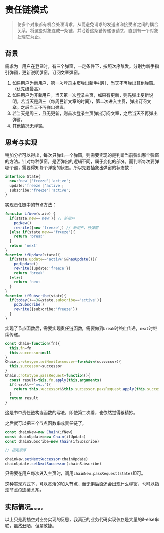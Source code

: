 # 责任链模式
> 使多个对象都有机会处理请求，从而避免请求的发送者和接受者之间的耦合关系，将这些对象连成一条链，并沿着这条链传递该请求，直到有一个对象处理它为止。
## 背景
需求为：用户在登录时，有三个弹窗，一定条件下，按照次序触发。分别为新手指引弹窗，更新说明弹窗，订阅文章弹窗。
1. 如果用户为新用户，第一次登录主页弹出新手指引，当天不再弹出其他弹窗。（优先级最高）
2. 如果用户为非新用户，当天第一次登录主页，如果有更新，则先弹出更新说明，若当天是周三（每周更新文章的时间），第二次进入主页，弹出订阅文章。之后当天不再弹出弹窗。
3. 若当天是周三，且无更新，则首次登录主页弹出订阅文章，之后当天不再弹出弹窗。
4. 其他情况无弹窗。
## 思考与实现
稍加分析可以得出，每次只弹出一个弹窗，则需要实现的是判断当前弹出哪个弹窗的方法。针对每种弹窗，是否弹出的逻辑不同，属于变化的部分。而判断每次要弹哪个窗，需要得知每个弹窗的状态。所以先要抽象出弹窗的状态数：
```ts
interface State{
  new:'new'|'freeze'|'active';
  update:'freeze'|'active';
  subscribe:'freeze'|'active';
}
```
实现责任链中的节点方法：
```ts
function ifNew(state) {
  if(state.new=='new'){ // 新用户
    popNew()
    rewrite({new:'freeze'}) // 新用户，已弹窗
  }else if(state.new=='freeze'){
    return 'break'
  }
  return 'next'
}
function ifUpdate(state){
  if(state.update=='active'&&hasUpdate()){
    popUpdate()
    rewrite({update:'freeze'})
    return 'break'
  }else{
    return 'next'
  }
}
function ifSubscribe(state){
  if(today()==3&&state.subscribe=='active'){
    popSubscribe()
    rewrite({subscribe:'freeze'})
  }
}
```
实现了节点函数后，需要实现责任链函数，需要做到`break`时终止传递，`next`时继续传递。
```js
const Chain=function(fn){
  this.fn=fn
  this.successor=null
}
Chain.prototype.setNextSuccessor=function(successor){
  this.successor=successor
}
Chain.prototype.passRequest=function(){
  const result=this.fn.apply(this,arguments)
  if(result=='next'){
    return this.successor&&this.successor.passRequest.apply(this.successor,arguments)
  }
  return result
}
```
这是书中责任链构造函数的写法，即使第二次看，也依然觉得很精妙。

之后就可以把三个节点函数串成责任链了。
```js
const chainNew=new Chain(ifNew)
const chainUpdate=new Chain(ifUpdata)
const chainSubscribe=new Chain(ifSubscribe)

// 指定顺序

chainNew.setNextSuccessor(chainUpdate)
chainUpdate.setNextSuccessor(chainSubscribe)
```

只需要在用户每次进入主页时，调用`chainNew.passRequest(state)`即可。

这种实现方式下，可以灵活的加入节点，而无惧后面还会出现什么弹窗，也可以指定节点的连接关系。

## 实际情况。。。。
以上只是我抽空对业务实现的反思，我真正的业务代码实现仅仅是大量的if-else串联，虽然丑陋，但是敏捷。